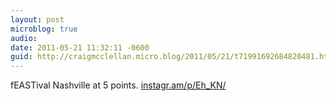 ```yaml
---
layout: post
microblog: true
audio: 
date: 2011-05-21 11:32:11 -0600
guid: http://craigmcclellan.micro.blog/2011/05/21/t71991692684820481.html
---
```

fEASTival Nashville at 5 points.  [instagr.am/p/Eh_KN/](http://instagr.am/p/Eh_KN/)
